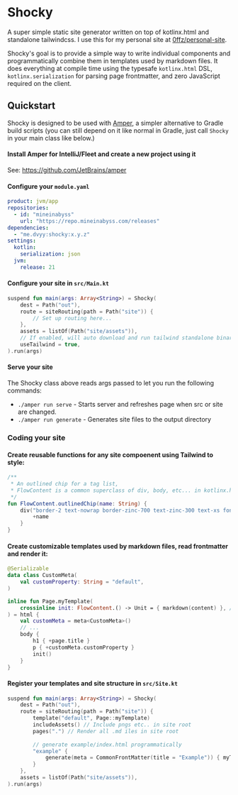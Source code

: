 # Shocky

A super simple static site generator written on top of kotlinx.html and standalone tailwindcss. I use this for my personal site at [0ffz/personal-site](https://github.com/0ffz/personal-site).

Shocky's goal is to provide a simple way to write individual components and programmatically combine them in templates used by markdown files. It does everything at compile time using the typesafe `kotlinx.html` DSL, `kotlinx.serialization` for parsing page frontmatter, and zero JavaScript required on the client.

## Quickstart

Shocky is designed to be used with [Amper](https://github.com/JetBrains/amper), a simpler alternative to Gradle build scripts (you can still depend on it like normal in Gradle, just call `Shocky` in your main class like below.)

#### Install Amper for IntelliJ/Fleet and create a new project using it

See: https://github.com/JetBrains/amper

#### Configure your `module.yaml`

```yaml
product: jvm/app
repositories:
  - id: "mineinabyss"
    url: "https://repo.mineinabyss.com/releases"
dependencies:
  - "me.dvyy:shocky:x.y.z"
settings:
  kotlin:
    serialization: json
  jvm:
    release: 21
```

#### Configure your site in `src/Main.kt`

```kotlin
suspend fun main(args: Array<String>) = Shocky(
    dest = Path("out"),
    route = siteRouting(path = Path("site")) {
        // Set up routing here...
    },
    assets = listOf(Path("site/assets")),
    // If enabled, will auto download and run tailwind standalone binary
    useTailwind = true,
).run(args)
```

#### Serve your site

The Shocky class above reads args passed to let you run the following commands:

- `./amper run serve` - Starts server and refreshes page when src or site are changed.
- `./amper run generate` - Generates site files to the output directory

### Coding your site

#### Create reusable functions for any site compoenent using Tailwind to style:

```kotlin
/** 
 * An outlined chip for a tag list,
 * FlowContent is a common superclass of div, body, etc... in kotlinx.html 
 */
fun FlowContent.outlinedChip(name: String) {
    div("border-2 text-nowrap border-zinc-700 text-zinc-300 text-xs font-semibold uppercase py-1 px-2 rounded-full") {
        +name
    }
}
```

#### Create customizable templates used by markdown files, read frontmatter and render it:

```kotlin
@Serializable
data class CustomMeta(
    val customProperty: String = "default",
)

inline fun Page.myTemplate(
    crossinline init: FlowContent.() -> Unit = { markdown(content) }, // Helper function for rendering markdown pages
) = html {
    val customMeta = meta<CustomMeta>()
    // ...
    body {
        h1 { +page.title }
        p { +customMeta.customProperty }
        init()
    }
}
```

#### Register your templates and site structure in `src/Site.kt`

```kotlin
suspend fun main(args: Array<String>) = Shocky(
    dest = Path("out"),
    route = siteRouting(path = Path("site")) {
        template("default", Page::myTemplate)
        includeAssets() // Include pngs etc.. in site root
        pages(".") // Render all .md iles in site root
        
        // generate example/index.html programmatically
        "example" {
            generate(meta = CommonFrontMatter(title = "Example")) { myTemplate() }
        }
    },
    assets = listOf(Path("site/assets")),
).run(args)
```
